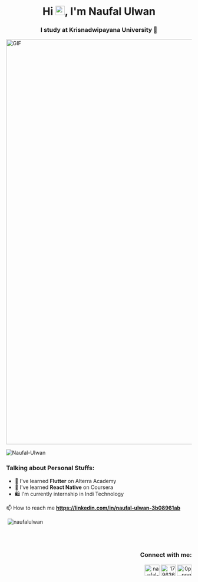 <h1 align="center">Hi <img src="https://media.giphy.com/media/hvRJCLFzcasrR4ia7z/giphy.gif" width="25px">, I'm Naufal Ulwan</h1>
<h3 align="center">I study at Krisnadwipayana University 🏫</h3>
<img alt="GIF" src="https://user-images.githubusercontent.com/75620422/154913029-8b75bd7e-27d4-40f4-8de4-8c1dd949ccb6.gif" width="1100" />

<p align="left"> <img src="https://komarev.com/ghpvc/?username=Naufal-Ulwan&label=Profile%20views&color=0e75b6&style=flat" alt="Naufal-Ulwan" /> </p>
<h3 align="left">Talking about Personal Stuffs:</h3>

- 🌱 I've learned **Flutter** on Alterra Academy
- 🌱 I've learned **React Native** on Coursera
- 🛍️ I'm currently internship in Indi Technology

📫 How to reach me **https://linkedin.com/in/naufal-ulwan-3b08961ab**

<p>&nbsp;<img align="center" src="https://github-readme-stats.vercel.app/api?username=naufalulwan&show_icons=true&locale=id" alt="naufalulwan" /></p></p>

</br>
</br>
<h3 align="right">Connect with me:</h3>
<p align="right">
<a href="https://linkedin.com/in/naufal-ulwan-3b08961ab" target="blank"><img align="center" src="https://raw.githubusercontent.com/rahuldkjain/github-profile-readme-generator/master/src/images/icons/Social/linked-in-alt.svg" alt="naufal-ulwan" height="30" width="40" /></a>
<a href="https://stackoverflow.com/users/17963645" target="blank"><img align="center" src="https://raw.githubusercontent.com/rahuldkjain/github-profile-readme-generator/master/src/images/icons/Social/stack-overflow.svg" alt="17963645" height="30" width="40" /></a>
<a href="https://instagram.com/0p.png" target="blank"><img align="center" src="https://raw.githubusercontent.com/rahuldkjain/github-profile-readme-generator/master/src/images/icons/Social/instagram.svg" alt="0p.png" height="30" width="40" /></a>
</p>


